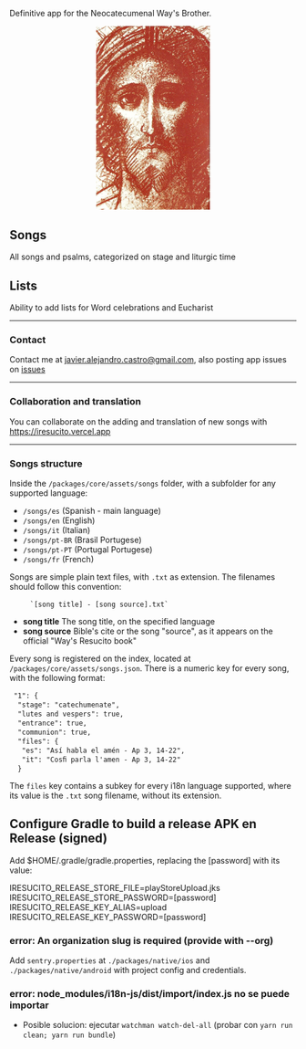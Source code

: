 Definitive app for the Neocatecumenal Way's Brother.

<p style="text-align: center">
<img src="packages/native/img/cristo.jpg" width="200px" />
</p>


## Songs
All songs and psalms, categorized on stage and liturgic time

## Lists
Ability to add lists for Word celebrations and Eucharist

----

### Contact
Contact me at javier.alejandro.castro@gmail.com, also posting app issues on [issues](https://github.com/jacargentina/iResucito/issues)

----

### Collaboration and translation
You can collaborate on the adding and translation of new songs with https://iresucito.vercel.app

----

### Songs structure
Inside the `/packages/core/assets/songs` folder, with a subfolder for any supported language:

  - `/songs/es` (Spanish - main language)
  - `/songs/en` (English)
  - `/songs/it` (Italian)
  - `/songs/pt-BR` (Brasil Portugese)
  - `/songs/pt-PT` (Portugal Portugese)
  - `/songs/fr` (French)

Songs are simple plain text files, with `.txt` as extension. The filenames should follow this convention:

         `[song title] - [song source].txt`

  - **song title** The song title, on the specified language
  - **song source** Bible's cite or the song "source", as it appears on the official "Way's Resucito book"

Every song is registered on the index, located at `/packages/core/assets/songs.json`. There is a numeric key for every song, with the following format:

```
 "1": {
  "stage": "catechumenate",
  "lutes and vespers": true,
  "entrance": true,
  "communion": true,
  "files": {
   "es": "Así habla el amén - Ap 3, 14-22",
   "it": "Cosﬁ parla l'amen - Ap 3, 14-22"
  }
```

The `files` key contains a subkey for every i18n language supported, where its value is the `.txt` song filename, without its extension.

## Configure Gradle to build a release APK en Release (signed)

Add $HOME/.gradle/gradle.properties, replacing the [password] with its value:

IRESUCITO_RELEASE_STORE_FILE=playStoreUpload.jks   
IRESUCITO_RELEASE_STORE_PASSWORD=[password]  
IRESUCITO_RELEASE_KEY_ALIAS=upload  
IRESUCITO_RELEASE_KEY_PASSWORD=[password]  

### error: An organization slug is required (provide with --org)

Add `sentry.properties` at `./packages/native/ios` and `./packages/native/android` with project config and credentials.

### error: node_modules/i18n-js/dist/import/index.js no se puede importar

- Posible solucion: ejecutar `watchman watch-del-all` (probar con `yarn run clean; yarn run bundle`)